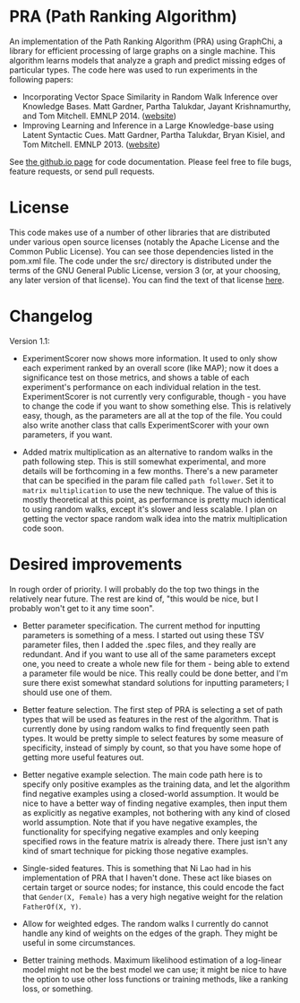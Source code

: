 # PRA (Path Ranking Algorithm)

An implementation of the Path Ranking Algorithm (PRA) using GraphChi, a library for efficient
processing of large graphs on a single machine.  This algorithm learns models that analyze a graph
and predict missing edges of particular types.  The code here was used to run experiments in the
following papers:

* Incorporating Vector Space Similarity in Random Walk Inference over Knowledge Bases.  Matt
  Gardner, Partha Talukdar, Jayant Krishnamurthy, and Tom Mitchell.  EMNLP 2014.
([website](http://rtw.ml.cmu.edu/emnlp2014_vector_space_pra))
* Improving Learning and Inference in a Large Knowledge-base using Latent Syntactic Cues.  Matt
  Gardner, Partha Talukdar, Bryan Kisiel, and Tom Mitchell.  EMNLP 2013.
([website](http://rtw.ml.cmu.edu/emnlp2013_pra))

See [the github.io page](http://matt-gardner.github.io/pra/) for code documentation.  Please feel
free to file bugs, feature requests, or send pull requests.

# License

This code makes use of a number of other libraries that are distributed under various open source
licenses (notably the Apache License and the Common Public License).  You can see those
dependencies listed in the pom.xml file.  The code under the src/ directory is distributed under
the terms of the GNU General Public License, version 3 (or, at your choosing, any later version of
that license).  You can find the text of that license
[here](http://www.gnu.org/licenses/gpl-3.0.txt).

# Changelog

Version 1.1:

- ExperimentScorer now shows more information.  It used to only show each experiment ranked by an
  overall score (like MAP); now it does a significance test on those metrics, and shows a table of
each experiment's performance on each individual relation in the test.  ExperimentScorer is not
currently very configurable, though - you have to change the code if you want to show something
else.  This is relatively easy, though, as the parameters are all at the top of the file.  You
could also write another class that calls ExperimentScorer with your own parameters, if you want.

- Added matrix multiplication as an alternative to random walks in the path following step.  This
  is still somewhat experimental, and more details will be forthcoming in a few months.  There's a
new parameter that can be specified in the param file called `path follower`.  Set it to `matrix
multiplication` to use the new technique.  The value of this is mostly theoretical at this point,
as performance is pretty much identical to using random walks, except it's slower and less
scalable.  I plan on getting the vector space random walk idea into the matrix multiplication code
soon.

# Desired improvements

In rough order of priority.  I will probably do the top two things in the relatively near future.
The rest are kind of, "this would be nice, but I probably won't get to it any time soon".

- Better parameter specification.  The current method for inputting parameters is something of a
  mess.  I started out using these TSV parameter files, then I added the .spec files, and they
really are redundant.  And if you want to use all of the same parameters except one, you need to
create a whole new file for them - being able to extend a parameter file would be nice.  This
really could be done better, and I'm sure there exist somewhat standard solutions for inputting
parameters; I should use one of them.

- Better feature selection.  The first step of PRA is selecting a set of path types that will be
  used as features in the rest of the algorithm.  That is currently done by using random walks to
find frequently seen path types.  It would be pretty simple to select features by some measure of
specificity, instead of simply by count, so that you have some hope of getting more useful features
out.

- Better negative example selection.  The main code path here is to specify only positive examples
  as the training data, and let the algorithm find negative examples using a closed-world
assumption.  It would be nice to have a better way of finding negative examples, then input them
as explicitly as negative examples, not bothering with any kind of closed world assumption.  Note
that if you have negative examples, the functionality for specifying negative examples and only
keeping specified rows in the feature matrix is already there.  There just isn't any kind of smart
technique for picking those negative examples.

- Single-sided features.  This is something that Ni Lao had in his implementation of PRA that I
  haven't done.  These act like biases on certain target or source nodes; for instance, this could
encode the fact that `Gender(X, Female)` has a very high negative weight for the relation
`FatherOf(X, Y)`.

- Allow for weighted edges.  The random walks I currently do cannot handle any kind of weights on
  the edges of the graph.  They might be useful in some circumstances.

- Better training methods.  Maximum likelihood estimation of a log-linear model might not be the
  best model we can use; it might be nice to have the option to use other loss functions or
training methods, like a ranking loss, or something.
